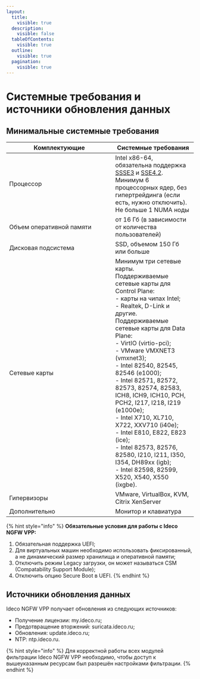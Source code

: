 ```yaml
---
layout:
  title:
    visible: true
  description:
    visible: false
  tableOfContents:
    visible: true
  outline:
    visible: true
  pagination:
    visible: true
---
```


# Системные требования и источники обновления данных

## Минимальные системные требования

<table><thead><tr><th width="269">Комплектующие</th><th>Системные требования</th></tr></thead><tbody><tr><td>Процессор</td><td>Intel x86-64, обязательна поддержка <a href="https://ru.wikipedia.org/wiki/SSSE3">SSSE3</a> и <a href="https://ru.wikipedia.org/wiki/SSE4">SSE4.2</a>. Минимум 6 процессорных ядер, без гипертрейдинга (если есть, нужно отключить). Не больше 1 NUMA ноды</td></tr><tr><td>Объем оперативной памяти</td><td>от 16 Гб (в зависимости от количества пользователей)</td></tr><tr><td>Дисковая подсистема</td><td>SSD, объемом 150 Гб или больше</td></tr><tr><td>Сетевые карты</td><td>Минимум три сетевые карты. <br>Поддерживаемые сетевые карты для Control Plane: <br>- карты на чипах Intel; <br>- Realtek, D-Link и другие. <br>Поддерживаемые сетевые карты для Data Plane: <br>- VirtIO (virtio-pci);<br>- VMware VMXNET3 (vmxnet3);<br>- Intel 82540, 82545, 82546 (e1000);<br>- Intel 82571, 82572, 82573, 82574, 82583, ICH8, ICH9, ICH10, PCH, PCH2, I217, I218, I219 (e1000e);<br>- Intel X710, XL710, X722, XXV710 (i40e);<br>- Intel E810, E822, E823 (ice);<br>- Intel 82573, 82576, 82580, I210, I211, I350, I354, DH89xx (igb);<br>- Intel 82598, 82599, X520, X540, X550 (ixgbe).</td></tr><tr><td>Гипервизоры</td><td>VMware, VirtualBox, KVM, Citrix XenServer</td></tr><tr><td>Дополнительно</td><td>Монитор и клавиатура</td></tr></tbody></table>

{% hint style="info" %}
**Обязательные условия для работы с Ideco NGFW VPP:**

1. Обязательная поддержка UEFI;
2. Для виртуальных машин необходимо использовать фиксированный, а не динамический размер хранилища и оперативной памяти;
3. Отключить режим Legacy загрузки, он может называться CSM (Compatability Support Module);
4. Отключить опцию Secure Boot в UEFI.
{% endhint %}

## Источники обновления данных

Ideco NGFW VPP получает обновления из следующих источников:

* Получение лицензии: my.ideco.ru;
* Предотвращение вторжений: suricata.ideco.ru;
* Обновления: update.ideco.ru;
* NTP: ntp.ideco.ru.

{% hint style="info" %}
Для корректной работы всех модулей фильтрации Ideco NGFW VPP необходимо, чтобы доступ к вышеуказанным ресурсам был разрешён настройками фильтрации.
{% endhint %}
